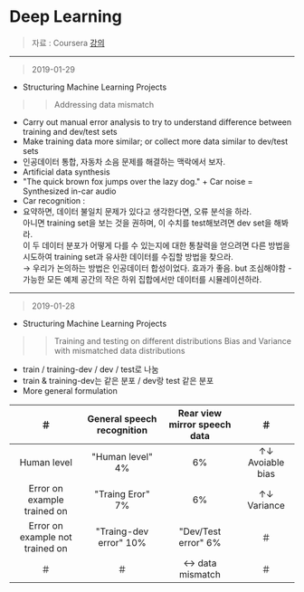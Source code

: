Deep Learning 
====================

> 자료 : Coursera [강의](https://www.coursera.org/learn/machine-learning-projects/)<br>
-------
> 2019-01-29
* Structuring Machine Learning Projects <br>
>> Addressing data mismatch
- Carry out manual error analysis to try to understand difference between training and dev/test sets
- Make training data more similar; or collect more data similar to dev/test sets
- 인공데이터 통합, 자동차 소음 문제를 해결하는 맥락에서 보자.
- Artificial data synthesis <br>
- "The quick brown fox jumps over the lazy dog." + Car noise = Synthesized in-car audio <br>
- Car recognition : <br>
- 요약하면, 데이터 불일치 문제가 있다고 생각한다면, 오류 분석을 하라. <br>
아니면 training set을 보는 것을 권하며, 이 수치를 test해보려면 dev set을 해봐라. <br>
이 두 데이터 분포가 어떻게 다를 수 있는지에 대한 통찰력을 얻으려면 다른 방법을 시도하여 training set과 유사한 데이터를 수집할 방법을 찾으라. <br>
→ 우리가 논의하는 방법은 인공데이터 합성이었다. 효과가 좋음. but 조심해야함 - 가능한 모든 예제 공간의 작은 하위 집합에서만 데이터를 시뮬레이션하라.

-------
> 2019-01-28
* Structuring Machine Learning Projects <br>
>> Training and testing on different distributions
>> Bias and Variance with mismatched data distributions
- train / training-dev / dev / test로 나눔 
- train & training-dev는 같은 분포 / dev랑 test 같은 분포
- More general formulation <br>

 ＃| General speech recognition  |  Rear view mirror speech data | ＃
:---:| :---: | :---: | :---: 
Human level | "Human level" 4% | 6% | ↑↓ Avoiable bias
Error on example trained on | "Traing Eror" 7% | 6% | ↑↓ Variance
Error on example not trained on| "Traing-dev error" 10% |  "Dev/Test error" 6% | ＃
＃| ＃ | ↔ data mismatch | ＃